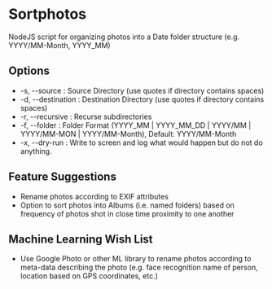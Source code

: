 Sortphotos
======================
NodeJS script for organizing photos into a Date folder structure (e.g. YYYY/MM-Month, YYYY_MM)

Options
----------------------
* -s, --source <source> : Source Directory (use quotes if directory contains spaces)
* -d, --destination <destination> : Destination Directory (use quotes if directory contains spaces)
* -r, --recursive : Recurse subdirectories
* -f, --folder <format> : Folder Format (YYYY_MM | YYYY_MM_DD | YYYY/MM | YYYY/MM-MON | YYYY/MM-Month), Default: YYYY/MM-Month
* -x, --dry-run : Write to screen and log what would happen but do not do anything.

Feature Suggestions
----------------------
* Rename photos according to EXIF attributes
* Option to sort photos into Albums (i.e. named folders) based on frequency of photos shot in close time proximity to one another

Machine Learning Wish List
----------------------
* Use Google Photo or other ML library to rename photos according to meta-data describing the photo (e.g. face recognition name of person, location based on GPS coordinates, etc.)
